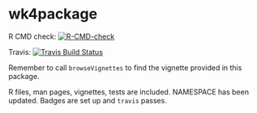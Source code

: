 # wk4package

<!-- badges: start -->
R CMD check: [![R-CMD-check](https://github.com/englianhu/wk4package/workflows/R-CMD-check/badge.svg)](https://github.com/englianhu/wk4package/actions)

Travis: [![Travis Build Status](https://travis-ci.com/englianhu/wk4package.svg?branch=main)](https://travis-ci.com/englianhu/wk4package)
<!-- badges: end -->

Remember to call `browseVignettes` to find the vignette provided in this package.

R files, man pages, vignettes, tests are included. NAMESPACE has been updated. Badges are set up and `travis` passes.
